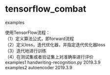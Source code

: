 # tensorflow_combat
examples

使用TensorFlow流程：  
（1）定义算法公式，即forward流程  
（2）定义loss，迭代优化器，并指定迭代优化器loss  
（3）迭代地进行训练  
（4）在测试集或者验证集上对准确率进行评价  
examples1 handwriting-recognition.py      2019.3.9  
examples2 autoencoder   2019.3.9  

